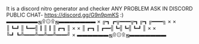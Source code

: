 It is a discord nitro generator and checker ANY PROBLEM ASK IN DISCORD PUBLIC CHAT- https://discord.gg/G9n9pmKS :)
▬▬▬▬▬▬ஜ۩۞۩ஜ▬▬▬▬▬▬▬
× ╔┓┏╦━━╦┓╔┓╔━━╗ ×
× ║┗┛║┗━╣┃║┃║┏┓║ ×
× ║┏┓║┏━╣┗╣┗╣┗┛║ ×
× ╚┛┗╩━━╩━╩━╩━━╝ ×
▬▬▬▬▬▬ஜ۩۞۩ஜ▬▬▬▬▬▬▬

